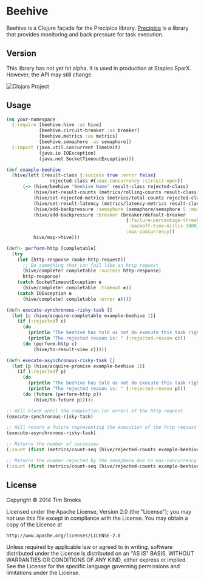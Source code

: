 # Beehive

Beehive is a Clojure façade for the Precipice library. [Precipice](https://github.com/tbrooks8/Precipice) is a
library that provides monitoring and back pressure for task execution.

## Version

This library has not yet hit alpha. It is used in production at Staples SparX. However, the API may still change.

![Clojars Project](http://clojars.org/net.uncontended/beehive/latest-version.svg)

## Usage

```clojure
(ns your-namespace
  (:require [beehive.hive :as hive]
            [beehive.circuit-breaker :as breaker]
            [beehive.metrics :as metrics]
            [beehive.semaphore :as semaphore])
  (:import (java.util.concurrent TimeUnit)
            (java.io IOException)
            (java.net SocketTimeoutException)))

(def example-beehive
  (hive/lett [result-class {:success true :error false}
                rejected-class #{:max-concurrency :circuit-open}]
      (-> (hive/beehive "Beehive Name" result-class rejected-class)
          (hive/set-result-counts (metrics/rolling-counts result-class))
          (hive/set-rejected-metrics (metrics/total-counts rejected-class))
          (hive/set-result-latency (metrics/latency-metrics result-class))
          (hive/add-backpressure :semaphore (semaphore/semaphore 5 :max-concurrency))
          (hive/add-backpressure :breaker (breaker/default-breaker
                                            {:failure-percentage-threshold 20
                                             :backoff-time-millis 3000}
                                            :max-concurrency))
          hive/map->hive)))

(defn- perform-http [completable]
  (try
    (let [http-response (make-http-request)]
      ;; Do something that can fail like an http request
      (hive/complete! completable :success http-response)
      http-response)
    (catch SocketTimeoutException e
      (hive/complete! completable :timeout e))
    (catch IOException e
      (hive/complete! completable :error e))))

(defn execute-synchronous-risky-task []
  (let [c (hive/acquire-completable example-beehive 1)]
    (if (:rejected? c)
      (do
        (println "The beehive has told us not do execute this task right now")
        (println "The rejected reason is: " (:rejected-reason c)))
      (do (perform-http c)
          (hive/to-result-view c)))))

(defn execute-asynchronous-risky-task []
  (let [p (hive/acquire-promise example-beehive 1)]
    (if (:rejected? p)
      (do
        (println "The beehive has told us not do execute this task right now")
        (println "The rejected reason is: " (:rejected-reason p)))
      (do (future (perform-http p))
          (hive/to-future p)))))

;; Will block until the completion (or error) of the http request
(execute-synchronous-risky-task)

;; Will return a future representing the execution of the http request
(execute-asynchronous-risky-task)

;; Returns the number of successes
(:count (first (metrics/count-seq (hive/rejected-counts example-beehive) :success)))

;; Returns the number rejected by the semaphore due to max-concurrency being violated
(:count (first (metrics/count-seq (hive/rejected-counts example-beehive) :max-concurrency)))
```

## License

Copyright © 2014 Tim Brooks

Licensed under the Apache License, Version 2.0 (the "License");
you may not use this file except in compliance with the License.
You may obtain a copy of the License at

    http://www.apache.org/licenses/LICENSE-2.0

Unless required by applicable law or agreed to in writing, software
distributed under the License is distributed on an "AS IS" BASIS,
WITHOUT WARRANTIES OR CONDITIONS OF ANY KIND, either express or implied.
See the License for the specific language governing permissions and
limitations under the License.